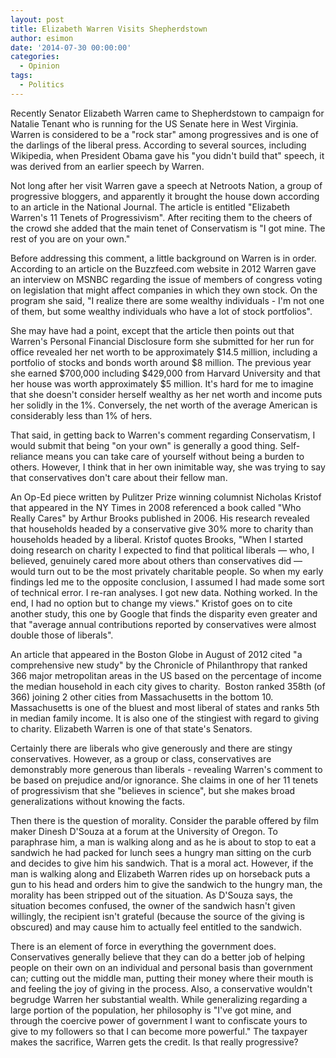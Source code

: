 ```yaml
---
layout: post
title: Elizabeth Warren Visits Shepherdstown
author: esimon
date: '2014-07-30 00:00:00'
categories:
  - Opinion
tags:
  - Politics
---
```

Recently Senator Elizabeth Warren came to Shepherdstown to campaign for Natalie Tenant who is running for the US Senate here in West Virginia. Warren is considered to be a "rock star" among progressives and is one of the darlings of the liberal press. According to several sources, including Wikipedia, when President Obama gave his "you didn't build that" speech, it was derived from an earlier speech by Warren. 

Not long after her visit Warren gave a speech at Netroots Nation, a group of progressive bloggers, and apparently it brought the house down according to an article in the National Journal. The article is entitled "Elizabeth Warren's 11 Tenets of Progressivism". After reciting them to the cheers of the crowd she added that the main tenet of Conservatism is "I got mine. The rest of you are on your own." 

Before addressing this comment, a little background on Warren is in order. According to an article on the Buzzfeed.com website in 2012 Warren gave an interview on MSNBC regarding the issue of members of congress voting on legislation that might affect companies in which they own stock. On the program she said, "I realize there are some wealthy individuals - I'm not one of them, but some wealthy individuals who have a lot of stock portfolios". 

She may have had a point, except that the article then points out that Warren's Personal Financial Disclosure form she submitted for her run for office revealed her net worth to be approximately $14.5 million, including a portfolio of stocks and bonds worth around $8 million. The previous year she earned $700,000 including $429,000 from Harvard University and that her house was worth approximately $5 million. It's hard for me to imagine that she doesn't consider herself wealthy as her net worth and income puts her solidly in the 1%. Conversely, the net worth of the average American is considerably less than 1% of hers.

That said, in getting back to Warren's comment regarding Conservatism, I would submit that being "on your own" is generally a good thing. Self-reliance means you can take care of yourself without being a burden to others. However, I think that in her own inimitable way, she was trying to say that conservatives don't care about their fellow man. 

An Op-Ed piece written by Pulitzer Prize winning columnist Nicholas Kristof that appeared in the NY Times in 2008 referenced a book called "Who Really Cares" by Arthur Brooks published in 2006. His research revealed that households headed by a conservative give 30% more to charity than households headed by a liberal. Kristof quotes Brooks, "When I started doing research on charity I expected to find that political liberals — who, I believed, genuinely cared more about others than conservatives did — would turn out to be the most privately charitable people. So when my early findings led me to the opposite conclusion, I assumed I had made some sort of technical error. I re-ran analyses. I got new data. Nothing worked. In the end, I had no option but to change my views." Kristof goes on to cite another study, this one by Google that finds the disparity even greater and that "average annual contributions reported by conservatives were almost double those of liberals".

An article that appeared in the Boston Globe in August of 2012 cited "a comprehensive new study" by the Chronicle of Philanthropy that ranked 366 major metropolitan areas in the US based on the percentage of income the median household in each city gives to charity.  Boston ranked 358th (of 366) joining 2 other cities from Massachusetts in the bottom 10. Massachusetts is one of the bluest and most liberal of states and ranks 5th in median family income. It is also one of the stingiest with regard to giving to charity. Elizabeth Warren is one of that state's Senators. 

Certainly there are liberals who give generously and there are stingy conservatives. However, as a group or class, conservatives are demonstrably more generous than liberals - revealing Warren's comment to be based on prejudice and/or ignorance. She claims in one of her 11 tenets of progressivism that she "believes in science", but she makes broad generalizations without knowing the facts. 

Then there is the question of morality. Consider the parable offered by film maker Dinesh D'Souza at a forum at the University of Oregon. To paraphrase him, a man is walking along and as he is about to stop to eat a sandwich he had packed for lunch sees a hungry man sitting on the curb and decides to give him his sandwich. That is a moral act. However, if the man is walking along and Elizabeth Warren rides up on horseback puts a gun to his head and orders him to give the sandwich to the hungry man, the morality has been stripped out of the situation. As D'Souza says, the situation becomes confused, the owner of the sandwich hasn't given willingly, the recipient isn't grateful (because the source of the giving is obscured) and may cause him to actually feel entitled to the sandwich. 

There is an element of force in everything the government does. Conservatives generally believe that they can do a better job of helping people on their own on an individual and personal basis than government can; cutting out the middle man, putting their money where their mouth is and feeling the joy of giving in the process. Also, a conservative wouldn't begrudge Warren her substantial wealth. While generalizing regarding a large portion of the population, her philosophy is "I've got mine, and through the coercive power of government I want to confiscate yours to give to my followers so that I can become more powerful." The taxpayer makes the sacrifice, Warren gets the credit. Is that really progressive?

